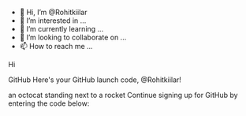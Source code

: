 - 👋 Hi, I’m @Rohitkiilar
- 👀 I’m interested in ...
- 🌱 I’m currently learning ...
- 💞️ I’m looking to collaborate on ...
- 📫 How to reach me ...

<!---
Rohitkiilar/Rohitkiilar is a ✨ special ✨ repository because its `README.md` (this file) appears on your GitHub profile.
You can click the Preview link to take a look at your changes.
--->
Hi

 
GitHub
Here's your GitHub launch code, @Rohitkiilar!
 
an octocat standing next to a rocket
 Continue signing up for GitHub by entering the code below:
 
